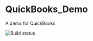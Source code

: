 # QuickBooks_Demo
A demo for QuickBooks 

![Build status](https://travis-ci.org/hlu2/QuickBooks_Demo.svg?branch=master)
